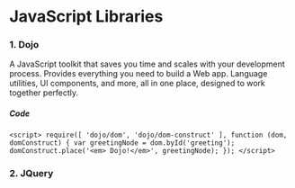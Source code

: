 # JavaScript Libraries

### 1. Dojo
A JavaScript toolkit that saves you time and scales with your development process. Provides everything you need to build a Web app. Language utilities, UI components, and more, all in one place, designed to work together perfectly.
##### Code
`<script>
        require([
            'dojo/dom',
            'dojo/dom-construct'
        ], function (dom, domConstruct) {
            var greetingNode = dom.byId('greeting');
            domConstruct.place('<em> Dojo!</em>', greetingNode);
        });
    </script>`
### 2. JQuery
